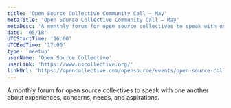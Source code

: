 ```yaml
---
title: 'Open Source Collective Community Call — May'
metaTitle: 'Open Source Collective Community Call — May'
metaDesc: 'A monthly forum for open source collectives to speak with one another about experiences, concerns, needs, and aspirations.'
date: '05/18'
UTCStartTime: '16:00'
UTCEndTime: '17:00'
type: 'meetup'
userName: 'Open Source Collective'
userLink: 'https://www.oscollective.org/'
linkUrl: 'https://opencollective.com/opensource/events/open-source-collective-community-call-may-23-7b024e1d'
---
```


A monthly forum for open source collectives to speak with one another about experiences, concerns, needs, and aspirations.